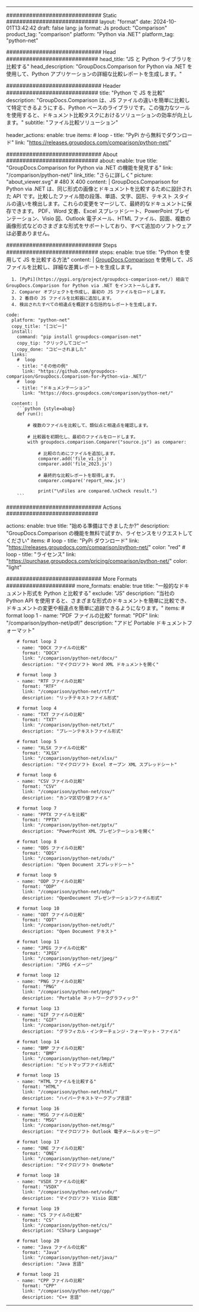 
---
############################# Static ############################
layout: "format"
date:  2024-10-01T13:42:42
draft: false
lang: ja
format: Js
product: "Comparison"
product_tag: "comparison"
platform: "Python via .NET"
platform_tag: "python-net"

############################# Head ############################
head_title: "JS と Python ライブラリを比較する"
head_description: "GroupDocs.Comparison for Python via .NET を使用して、Python アプリケーションの詳細な比較レポートを生成します。"

############################# Header ############################
title: "Python で JS を比較" 
description: "GroupDocs.Comparison は、JS ファイルの違いを簡単に比較して特定できるようにする、Python ベースのライブラリです。この強力なツールを使用すると、ドキュメント比較タスクにおけるソリューションの効率が向上します。"
subtitle: "ファイル比較ソリューション" 

header_actions:
  enable: true
  items:
    #  loop
    - title: "PyPi から無料でダウンロード"
      link: "https://releases.groupdocs.com/comparison/python-net/"
      
############################# About ############################
about:
    enable: true
    title: "GroupDocs.Comparison for Python via .NET の機能を発見する"
    link: "/comparison/python-net/"
    link_title: "さらに詳しく"
    picture: "about_viewer.svg" # 480 X 400
    content: |
       GroupDocs.Comparison for Python via .NET は、同じ形式の画像とドキュメントを比較するために設計された API です。比較したファイル間の段落、単語、文字、図形、テキスト スタイルの違いを検出します。これらの変更をマージして、最終的なドキュメントに保存できます。 PDF、Word 文書、Excel スプレッドシート、PowerPoint プレゼンテーション、Visio 図、Outlook 電子メール、HTML ファイル、図面、複数の画像形式などのさまざまな形式をサポートしており、すべて追加のソフトウェアは必要ありません。

############################# Steps ############################
steps:
    enable: true
    title: "Python を使用して JS を比較する方法"
    content: |
      [GroupDocs.Comparison](https://products.groupdocs.com/comparison/python-net/) を使用して、JS ファイルを比較し、詳細な差異レポートを生成します。
      
      1. [PyPi](https://pypi.org/project/groupdocs-comparison-net/) 経由で GroupDocs.Comparison for Python via .NET をインストールします。
      2. Comparer オブジェクトを作成し、最初の JS ファイルをロードします。
      3. 2 番目の JS ファイルを比較器に追加します。
      4. 検出されたすべての相違点を概説する包括的なレポートを生成します。
   
    code:
      platform: "python-net"
      copy_title: "[コピー]"
      install:
        command: "pip install groupdocs-comparison-net"
        copy_tip: "クリックしてコピー"
        copy_done: "コピーされました"
      links:
        #  loop
        - title: "その他の例"
          link: "https://github.com/groupdocs-comparison/GroupDocs.Comparison-for-Python-via-.NET/"
        #  loop
        - title: "ドキュメンテーション"
          link: "https://docs.groupdocs.com/comparison/python-net/"
          
      content: |
        ```python {style=abap}
        def run():

            # 複数のファイルを比較して、類似点と相違点を確認します。

            # 比較器を初期化し、最初のファイルをロードします。
            with groupdocs.comparison.Comparer("source.js") as comparer:

                # 比較のためにファイルを追加します。
                comparer.add('file_v1.js')
                comparer.add('file_2023.js')

                # 最終的な比較レポートを取得します。
                comparer.compare('report_new.js')

                print("\nFiles are compared.\nCheck result.")
        ```            

############################# Actions ############################

actions:
  enable: true
  title: "始める準備はできましたか?"
  description: "GroupDocs.Comparison の機能を無料で試すか、ライセンスをリクエストしてください"
  items:
    #  loop
    - title: "PyPi ダウンロード"
      link: "https://releases.groupdocs.com/comparison/python-net/"
      color: "red"
        #  loop
    - title: "ライセンス"
      link: "https://purchase.groupdocs.com/pricing/comparison/python-net/"
      color: "light"


############################# More Formats #####################
more_formats:
    enable: true
    title: "一般的なドキュメント形式を Python と比較する"
    exclude: "JS"
    description: "当社の Python API を使用すると、さまざまな形式のドキュメントを簡単に比較でき、ドキュメントの変更や相違点を簡単に追跡できるようになります。"
    items: 
        # format loop 1
        - name: "PDF ファイルの比較"
          format: "PDF"
          link: "/comparison/python-net/pdf/"
          description: "アドビ Portable ドキュメントフォーマット"

        # format loop 2
        - name: "DOCX ファイルの比較"
          format: "DOCX"
          link: "/comparison/python-net/docx/"
          description: "マイクロソフト Word XML ドキュメントを開く"

        # format loop 3
        - name: "RTF ファイルの比較"
          format: "RTF"
          link: "/comparison/python-net/rtf/"
          description: "リッチテキストファイル形式"

        # format loop 4
        - name: "TXT ファイルの比較"
          format: "TXT"
          link: "/comparison/python-net/txt/"
          description: "プレーンテキストファイル形式"

        # format loop 5
        - name: "XLSX ファイルの比較"
          format: "XLSX"
          link: "/comparison/python-net/xlsx/"
          description: "マイクロソフト Excel オープン XML スプレッドシート"

        # format loop 6
        - name: "CSV ファイルの比較"
          format: "CSV"
          link: "/comparison/python-net/csv/"
          description: "カンマ区切り値ファイル"

        # format loop 7
        - name: "PPTX ファイルを比較"
          format: "PPTX"
          link: "/comparison/python-net/pptx/"
          description: "PowerPoint XML プレゼンテーションを開く"

        # format loop 8
        - name: "ODS ファイルの比較"
          format: "ODS"
          link: "/comparison/python-net/ods/"
          description: "Open Document スプレッドシート"

        # format loop 9
        - name: "ODP ファイルの比較"
          format: "ODP"
          link: "/comparison/python-net/odp/"
          description: "OpenDocument プレゼンテーションファイル形式"

        # format loop 10
        - name: "ODT ファイルの比較"
          format: "ODT"
          link: "/comparison/python-net/odt/"
          description: "Open Document テキスト"

        # format loop 11
        - name: "JPEG ファイルの比較"
          format: "JPEG"
          link: "/comparison/python-net/jpeg/"
          description: "JPEG イメージ"

        # format loop 12
        - name: "PNG ファイルの比較"
          format: "PNG"
          link: "/comparison/python-net/png/"
          description: "Portable ネットワークグラフィック"

        # format loop 13
        - name: "GIF ファイルの比較"
          format: "GIF"
          link: "/comparison/python-net/gif/"
          description: "グラフィカル・インターチェンジ・フォーマット・ファイル"

        # format loop 14
        - name: "BMP ファイルの比較"
          format: "BMP"
          link: "/comparison/python-net/bmp/"
          description: "ビットマップファイル形式"

        # format loop 15
        - name: "HTML ファイルを比較する"
          format: "HTML"
          link: "/comparison/python-net/html/"
          description: "ハイパーテキストマークアップ言語"

        # format loop 16
        - name: "MSG ファイルの比較"
          format: "MSG"
          link: "/comparison/python-net/msg/"
          description: "マイクロソフト Outlook 電子メールメッセージ"

        # format loop 17
        - name: "ONE ファイルの比較"
          format: "ONE"
          link: "/comparison/python-net/one/"
          description: "マイクロソフト OneNote"

        # format loop 18
        - name: "VSDX ファイルの比較"
          format: "VSDX"
          link: "/comparison/python-net/vsdx/"
          description: "マイクロソフト Visio 図面"

        # format loop 19
        - name: "CS ファイルの比較"
          format: "CS"
          link: "/comparison/python-net/cs/"
          description: "CSharp Language"

        # format loop 20
        - name: "Java ファイルの比較"
          format: "Java"
          link: "/comparison/python-net/java/"
          description: "Java 言語"
          
        # format loop 21
        - name: "CPP ファイルの比較"
          format: "CPP"
          link: "/comparison/python-net/cpp/"
          description: "C++ 言語"
---